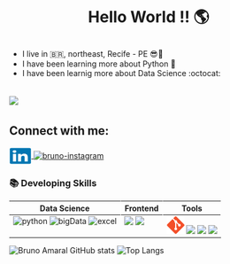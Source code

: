 <h1 align=center>Hello World !! 🌎</h1>

##
- I live in :brazil:, northeast, Recife - PE :sunglasses::sunrise:
- I have been learning more about Python :snake:
- I have been learnig more about Data Science :octocat:
 <h2 align=left><img src = "https://image.freepik.com/vetores-gratis/ilustracao-do-conceito-de-estatisticas-do-site_114360-1434.jpg" width=300 heigth=300> </h2>

## Connect with me:
<a href="https://www.linkedin.com/in/bruno-c-amaral/" target="_blank">
<img align="center" alt="bruno-linkedin" height="30" width="40" src="https://raw.githubusercontent.com/devicons/devicon/master/icons/linkedin/linkedin-original.svg" style="max-width:100%;">
</a>
<a href="https://www.instagram.com/brunoamaral.13/" target="_blank">
<img align="center" alt="bruno-instagram" height="30" width="40" src="https://upload.wikimedia.org/wikipedia/commons/thumb/a/a5/Instagram_icon.png/1024px-Instagram_icon.png" style="max-width:100%;">
</a>

### 📚 Developing Skills
<table>
    <thead>
        <th style="border-right: .2px solid rgba(255, 255, 255, .5)"> Data Science </th>
        <th style="border-right: .2px solid rgba(255, 255, 255, .5); border-left:.2px solid rgba(255, 255, 255, .5)"><center>Frontend</center></th>
        <th style="border-right: .2px solid rgba(255, 255, 255, .5)"> Tools </th>
    </thead>
    <tbody>
        <td valign="top">
            <img src="https://cdn.icon-icons.com/icons2/112/PNG/512/python_18894.png" alt="python" width="32" />
            <img src="https://cdn.iconscout.com/icon/premium/png-256-thumb/data-science-1829386-1553221.png" alt="bigData" width="32" />
            <img src="https://img.icons8.com/color/452/microsoft-excel-2019--v1.png" alt="excel" width="32" />
        </td>    
        <td valign="top">
            <img src="https://cdn.icon-icons.com/icons2/2415/PNG/512/html_original_wordmark_logo_icon_146478.png"
            width="32"
            />
            <img src="https://cdn.icon-icons.com/icons2/2107/PNG/512/file_type_css_icon_130661.png"
            width="32"
            />
        </td>
        <td valign="top">
            <img src="https://raw.githubusercontent.com/devicons/devicon/master/icons/git/git-plain.svg" 
            width="32"
            />
            <img src="https://raw.githubusercontent.com/dhanishgajjar/vscode-icons/master/png/default_dark.png" 
            width="32"
            />
            <img src="https://cdn.icon-icons.com/icons2/936/PNG/512/github-logo_icon-icons.com_73546.png" 
            width="32"
            />
            <img src="https://colab.research.google.com/img/colab_favicon_256px.png" 
            width="32"
            />
        </td>
    </tbody>
</table>

![Bruno Amaral GitHub stats](https://github-readme-stats.vercel.app/api?username=BrunoCamaral&show_icons=true&theme=dracula)
![Top Langs](https://github-readme-stats.vercel.app/api/top-langs/?username=BrunoCamaral&theme=dracula) 

